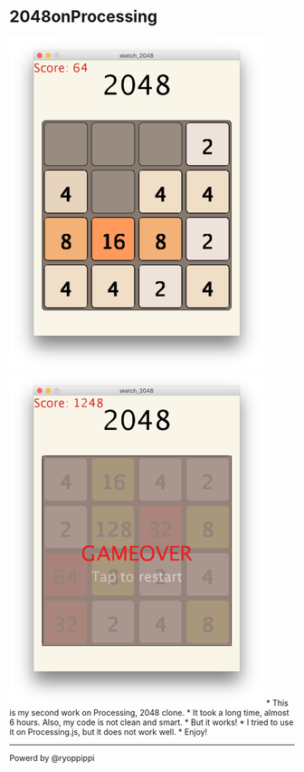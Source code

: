# 2048onProcessing

<img src="./Screenshot/app1.png" width="450">
<img src="./Screenshot/app2.png" width="450">
* This is my second work on Processing, 2048 clone.
* It took a long time, almost 6 hours. Also, my code is not clean and smart.
* But it works!
* I tried to use it on Processing.js, but it does not work well.
* Enjoy!

---
Powerd by @ryoppippi
